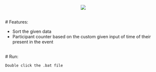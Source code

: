 <p align="center">
  <img src="https://i.ibb.co/NspydF8/Whats-App-Image-2020-10-29-at-12-07-33-PM.jpg">
</p>


<br>
# Features:

  - Sort the given data
  - Participant counter based on the custom given input of time of their present in the event

<br>
# Run:

```sh
Double click the .bat file
```
